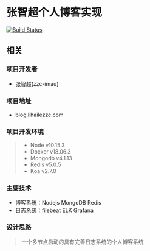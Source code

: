 # 张智超个人博客实现

[![Build Status](https://travis-ci.org/MrZhangZc/blog-koa.svg?branch=master)](https://travis-ci.org/MrZhangZc/blog-koa)


## 相关

### 项目开发者
- 张智超(zzc-imau)

### 项目地址
- blog.lihailezzc.com

### 项目开发环境
> * Node v10.15.3
> * Docker v18.06.3
> * Mongodb v4.1.13
> * Redis v5.0.5
> * Koa v2.7.0

### 主要技术
- 博客系统：Nodejs MongoDB Redis
- 日志系统：filebeat ELK Grafana 

### 设计思路
> 一个多节点启动的具有完善日志系统的个人博客系统